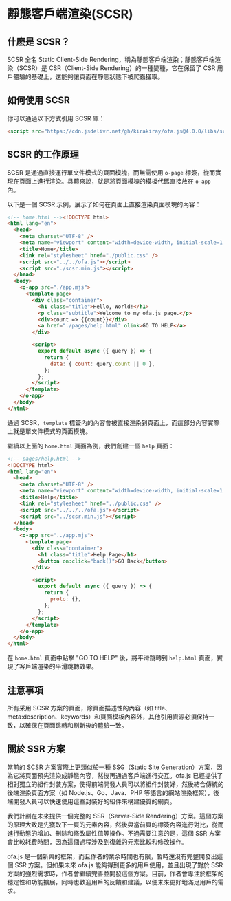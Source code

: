 # 靜態客戶端渲染(SCSR)

## 什麽是 SCSR？

SCSR 全名 Static Client-Side Rendering，稱為靜態客戶端渲染；靜態客戶端渲染（SCSR）是 CSR（Client-Side Rendering）的一種變種，它在保留了 CSR 用戶體驗的基礎上，還能夠讓頁面在靜態狀態下被爬蟲獲取。

## 如何使用 SCSR

你可以通過以下方式引用 SCSR 庫：

```html
<script src="https://cdn.jsdelivr.net/gh/kirakiray/ofa.js@4.0.0/libs/scsr/dist/scsr.min.js"></script>
```

## SCSR 的工作原理

SCSR 是通過直接運行單文件模式的頁面模塊，而無需使用 `o-page` 標簽，從而實現在頁面上進行渲染。具體來說，就是將頁面模塊的模板代碼直接放在 `o-app` 內。

以下是一個 SCSR 示例，展示了如何在頁面上直接渲染頁面模塊的內容：

```html
<!-- home.html --><!DOCTYPE html>
<html lang="en">
  <head>
    <meta charset="UTF-8" />
    <meta name="viewport" content="width=device-width, initial-scale=1.0" />
    <title>Home</title>
    <link rel="stylesheet" href="./public.css" />
    <script src="../../ofa.js"></script>
    <script src="./scsr.min.js"></script>
  </head>
  <body>
    <o-app src="./app.mjs">
      <template page>
        <div class="container">
          <h1 class="title">Hello, World!</h1>
          <p class="subtitle">Welcome to my ofa.js page.</p>
          <div>count => {{count}}</div>
          <a href="./pages/help.html" olink>GO TO HELP</a>
        </div>

        <script>
          export default async ({ query }) => {
            return {
              data: { count: query.count || 0 },
            };
          };
        </script>
      </template>
    </o-app>
  </body>
</html>
```

通過 SCSR，`template` 標簽內的內容會被直接渲染到頁面上，而這部分內容實際上就是單文件模式的頁面模塊。

繼續以上面的 `home.html` 頁面為例，我們創建一個 `help` 頁面：

```html
<!-- pages/help.html -->
<!DOCTYPE html>
<html lang="en">
  <head>
    <meta charset="UTF-8" />
    <meta name="viewport" content="width=device-width, initial-scale=1.0" />
    <title>Help</title>
    <link rel="stylesheet" href="../public.css" />
    <script src="../../../ofa.js"></script>
    <script src="../scsr.min.js"></script>
  </head>
  <body>
    <o-app src="../app.mjs">
      <template page>
        <div class="container">
          <h1 class="title">Help Page</h1>
          <button on:click="back()">GO Back</button>
        </div>

        <script>
          export default async ({ query }) => {
            return {
              proto: {},
            };
          };
        </script>
      </template>
    </o-app>
  </body>
</html>

```

在 `home.html` 頁面中點擊 "GO TO HELP" 後，將平滑跳轉到 `help.html` 頁面，實現了客戶端渲染的平滑跳轉效果。

## 注意事項

所有采用 SCSR 方案的頁面，除頁面描述性的內容（如 title、meta:description、keywords）和頁面模板內容外，其他引用資源必須保持一致，以確保在頁面跳轉和刷新後的體驗一致。

## 關於 SSR 方案

當前的 SCSR 方案實際上更類似於一種 SSG（Static Site Generation）方案，因為它將頁面預先渲染成靜態內容，然後再通過客戶端進行交互。ofa.js 已經提供了相對獨立的組件封裝方案，使得前端開發人員可以將組件封裝好，然後結合傳統的後端渲染頁面方案（如 Node.js、Go、Java、PHP 等語言的網站渲染框架），後端開發人員可以快速使用這些封裝好的組件來構建優質的網頁。

我們計劃在未來提供一個完整的 SSR（Server-Side Rendering）方案。這個方案的原理大致是先獲取下一頁的元素內容，然後與當前頁的標簽內容進行對比，從而進行動態的增加、刪除和修改屬性值等操作。不過需要注意的是，這個 SSR 方案會比較耗費時間，因為這個過程涉及到復雜的元素比較和修改操作。

ofa.js 是一個新興的框架，而且作者的業余時間也有限，暫時還沒有完整開發出這個 SSR 方案。但如果未來 ofa.js 能夠得到更多的用戶使用，並且出現了對於 SSR 方案的強烈需求時，作者會繼續完善並開發這個方案。目前，作者會專注於框架的穩定性和功能擴展，同時也歡迎用戶的反饋和建議，以便未來更好地滿足用戶的需求。

